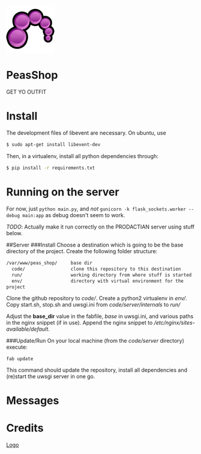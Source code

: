 ![PPP](/resources/ppp.png)

PeasShop
========

GET YO OUTFIT

Install
=======

The development files of libevent are necessary. On ubuntu, use

```bash
$ sudo apt-get install libevent-dev
```

Then, in a virtualenv, install all python dependencies through:

```bash
$ pip install -r requirements.txt
```

Running on the server
=====================

For now, just `python main.py`, and *not*
`gunicorn -k flask_sockets.worker --debug main:app` as debug doesn't seem to work.

*TODO*: Actually make it run correctly on the PRODACTIAN server using stuff below.


##Server
###Install
Choose a destination which is going to be the base directory of the project.
Create the following folder structure:
```
/var/www/peas_shop/     base dir
  code/                 clone this repository to this destination
  run/                  working directory from where stuff is started
  env/                  directory with virtual environment for the project
```
Clone the github repository to *code/*.
Create a python2 virtualenv in *env/*.
Copy start.sh, stop.sh and uwsgi.ini from *code/server/internals* to *run/*

Adjust the **base_dir** value in the fabfile, *base* in uwsgi.ini, and various paths in the nginx snippet (if in use).
Append the nginx snippet to */etc/nginx/sites-available/default*.

###Update/Run
On your local machine (from the *code/server* directory) execute:
```
fab update
```
This command should update the repository, install all dependencies and (re)start the uwsgi server in one go.

Messages
========




Credits
=======
[Logo](https://www.iconfinder.com/icons/20130/style_xp_icon#size=128)
